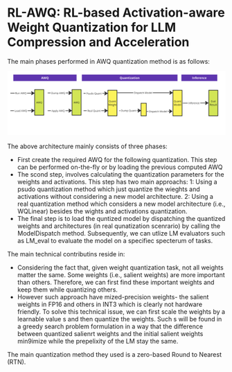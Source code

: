 # RL-AWQ: RL-based Activation-aware Weight Quantization for LLM Compression and Acceleration 

The main phases performed in AWQ quantization method is as follows:

![overview](figures/AWQ.png)

The above architecture mainly consists of three phases:
- First create the required AWQ for the following quantization. This step can be performed on-the-fly or by loading the previous computed AWQ
- The scond step, involves calculating the quantization parameters for the weights and activations. This step has two main approachs: 1: Using a psudo quantization method which just quantize the wieghts and activations without considering a new model architecture. 2: Using a real quantization method which considers a new model architecture (i.e., WQLinear) besides the wights and activations quantization.
- The final step is to load the quntized model by dispatching the quantized weights and architectures (in real qunatization scenrario) by calling the ModelDispatch method. Subsequently, we can utlize LM evaluators such as LM_eval to evaluate the model on a specifiec specterum of tasks.

The main technical contributins reside in:
- Considering the fact that, given weight quantization task, not all weights matter the same. Some weights (i.e., salient weights) are more important than others. Therefore, we can first find these important weights and keep them while quantizing others.
- However such approach have mized-precision weights- the salient weights in FP16 and others in INT3 which is clearly not hardware friendly. To solve this technical issue, we can first scale the weights by a learnable value s and then quantize the weights. Such s will be found in a greedy search problem formulation in a way that the difference between quantized salienrt weights and the initial salient weights min9imize while the prepelixity of the LM stay the same.

The main quantization method they used is a zero-based Round to Nearest (RTN).
